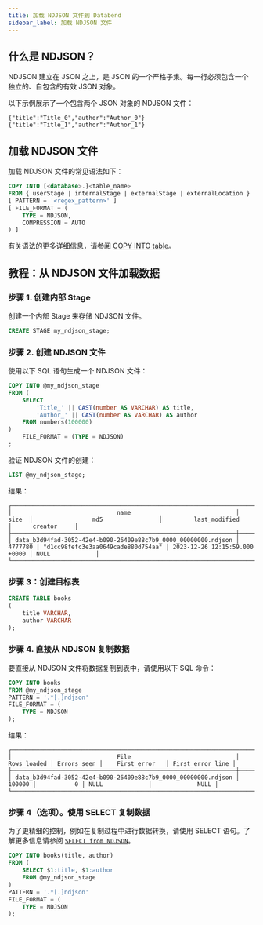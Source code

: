 ```yaml
---
title: 加载 NDJSON 文件到 Databend
sidebar_label: 加载 NDJSON 文件
---
```


## 什么是 NDJSON？

NDJSON 建立在 JSON 之上，是 JSON 的一个严格子集。每一行必须包含一个独立的、自包含的有效 JSON 对象。

以下示例展示了一个包含两个 JSON 对象的 NDJSON 文件：

```text
{"title":"Title_0","author":"Author_0"}
{"title":"Title_1","author":"Author_1"}
```

## 加载 NDJSON 文件

加载 NDJSON 文件的常见语法如下：

```sql
COPY INTO [<database>.]<table_name>
FROM { userStage | internalStage | externalStage | externalLocation }
[ PATTERN = '<regex_pattern>' ]
[ FILE_FORMAT = (
    TYPE = NDJSON,
    COMPRESSION = AUTO
) ]
```

有关语法的更多详细信息，请参阅 [COPY INTO table](/sql/sql-commands/dml/dml-copy-into-table)。

## 教程：从 NDJSON 文件加载数据

### 步骤 1. 创建内部 Stage

创建一个内部 Stage 来存储 NDJSON 文件。

```sql
CREATE STAGE my_ndjson_stage;
```

### 步骤 2. 创建 NDJSON 文件

使用以下 SQL 语句生成一个 NDJSON 文件：

```sql
COPY INTO @my_ndjson_stage
FROM (
    SELECT
        'Title_' || CAST(number AS VARCHAR) AS title,
        'Author_' || CAST(number AS VARCHAR) AS author
    FROM numbers(100000)
)
    FILE_FORMAT = (TYPE = NDJSON)
;
```

验证 NDJSON 文件的创建：

```sql
LIST @my_ndjson_stage;
```

结果：

```text
┌──────────────────────────────────────────────────────────────────────────────────────────────────────────────────────────────────────────────────────────────────┐
│                              name                              │   size  │                 md5                │         last_modified         │      creator     │
├────────────────────────────────────────────────────────────────┼─────────┼────────────────────────────────────┼───────────────────────────────┼──────────────────┤
│ data_b3d94fad-3052-42e4-b090-26409e88c7b9_0000_00000000.ndjson │ 4777780 │ "d1cc98fefc3e3aa0649cade880d754aa" │ 2023-12-26 12:15:59.000 +0000 │ NULL             │
└──────────────────────────────────────────────────────────────────────────────────────────────────────────────────────────────────────────────────────────────────┘
```

### 步骤 3：创建目标表

```sql
CREATE TABLE books
(
    title VARCHAR,
    author VARCHAR
);
```

### 步骤 4. 直接从 NDJSON 复制数据

要直接从 NDJSON 文件将数据复制到表中，请使用以下 SQL 命令：

```sql
COPY INTO books
FROM @my_ndjson_stage
PATTERN = '.*[.]ndjson'
FILE_FORMAT = (
    TYPE = NDJSON
);
```

结果：

```text
┌──────────────────────────────────────────────────────────────────────────────────────────────────────────────────────────────────┐
│                              File                              │ Rows_loaded │ Errors_seen │    First_error   │ First_error_line │
├────────────────────────────────────────────────────────────────┼─────────────┼─────────────┼──────────────────┼──────────────────┤
│ data_b3d94fad-3052-42e4-b090-26409e88c7b9_0000_00000000.ndjson │      100000 │           0 │ NULL             │             NULL │
└──────────────────────────────────────────────────────────────────────────────────────────────────────────────────────────────────┘
```

### 步骤 4（选项）。使用 SELECT 复制数据

为了更精细的控制，例如在复制过程中进行数据转换，请使用 SELECT 语句。了解更多信息请参阅 [`SELECT from NDJSON`](../04-transform/03-querying-ndjson.md)。

```sql
COPY INTO books(title, author)
FROM (
    SELECT $1:title, $1:author
    FROM @my_ndjson_stage
)
PATTERN = '.*[.]ndjson'
FILE_FORMAT = (
    TYPE = NDJSON
);
```
